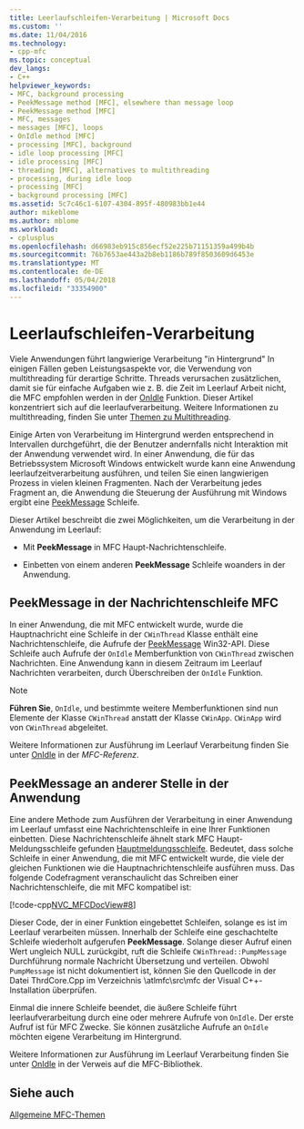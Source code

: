 ```yaml
---
title: Leerlaufschleifen-Verarbeitung | Microsoft Docs
ms.custom: ''
ms.date: 11/04/2016
ms.technology:
- cpp-mfc
ms.topic: conceptual
dev_langs:
- C++
helpviewer_keywords:
- MFC, background processing
- PeekMessage method [MFC], elsewhere than message loop
- PeekMessage method [MFC]
- MFC, messages
- messages [MFC], loops
- OnIdle method [MFC]
- processing [MFC], background
- idle loop processing [MFC]
- idle processing [MFC]
- threading [MFC], alternatives to multithreading
- processing, during idle loop
- processing [MFC]
- background processing [MFC]
ms.assetid: 5c7c46c1-6107-4304-895f-480983bb1e44
author: mikeblome
ms.author: mblome
ms.workload:
- cplusplus
ms.openlocfilehash: d66983eb915c856ecf52e225b71151359a499b4b
ms.sourcegitcommit: 76b7653ae443a2b8eb1186b789f8503609d6453e
ms.translationtype: MT
ms.contentlocale: de-DE
ms.lasthandoff: 05/04/2018
ms.locfileid: "33354900"
---
```

# <a name="idle-loop-processing"></a>Leerlaufschleifen-Verarbeitung
Viele Anwendungen führt langwierige Verarbeitung "in Hintergrund" In einigen Fällen geben Leistungsaspekte vor, die Verwendung von multithreading für derartige Schritte. Threads verursachen zusätzlichen, damit sie für einfache Aufgaben wie z. B. die Zeit im Leerlauf Arbeit nicht, die MFC empfohlen werden in der [OnIdle](../mfc/reference/cwinthread-class.md#onidle) Funktion. Dieser Artikel konzentriert sich auf die leerlaufverarbeitung. Weitere Informationen zu multithreading, finden Sie unter [Themen zu Multithreading](../parallel/multithreading-support-for-older-code-visual-cpp.md).  
  
 Einige Arten von Verarbeitung im Hintergrund werden entsprechend in Intervallen durchgeführt, die der Benutzer andernfalls nicht Interaktion mit der Anwendung verwendet wird. In einer Anwendung, die für das Betriebssystem Microsoft Windows entwickelt wurde kann eine Anwendung leerlaufzeitverarbeitung ausführen, und teilen Sie einen langwierigen Prozess in vielen kleinen Fragmenten. Nach der Verarbeitung jedes Fragment an, die Anwendung die Steuerung der Ausführung mit Windows ergibt eine [PeekMessage](http://msdn.microsoft.com/library/windows/desktop/ms644943) Schleife.  
  
 Dieser Artikel beschreibt die zwei Möglichkeiten, um die Verarbeitung in der Anwendung im Leerlauf:  
  
-   Mit **PeekMessage** in MFC Haupt-Nachrichtenschleife.  
  
-   Einbetten von einem anderen **PeekMessage** Schleife woanders in der Anwendung.  
  
##  <a name="_core_peekmessage_in_the_mfc_message_loop"></a> PeekMessage in der Nachrichtenschleife MFC  
 In einer Anwendung, die mit MFC entwickelt wurde, wurde die Hauptnachricht eine Schleife in der `CWinThread` Klasse enthält eine Nachrichtenschleife, die Aufrufe der [PeekMessage](http://msdn.microsoft.com/library/windows/desktop/ms644943) Win32-API. Diese Schleife auch Aufrufe der `OnIdle` Memberfunktion von `CWinThread` zwischen Nachrichten. Eine Anwendung kann in diesem Zeitraum im Leerlauf Nachrichten verarbeiten, durch Überschreiben der `OnIdle` Funktion.  
  
> [!NOTE]
>  **Führen Sie**, `OnIdle`, und bestimmte weitere Memberfunktionen sind nun Elemente der Klasse `CWinThread` anstatt der Klasse `CWinApp`. `CWinApp` wird von `CWinThread` abgeleitet.  
  
 Weitere Informationen zur Ausführung im Leerlauf Verarbeitung finden Sie unter [OnIdle](../mfc/reference/cwinthread-class.md#onidle) in der *MFC-Referenz*.  
  
##  <a name="_core_peekmessage_elsewhere_in_your_application"></a> PeekMessage an anderer Stelle in der Anwendung  
 Eine andere Methode zum Ausführen der Verarbeitung in einer Anwendung im Leerlauf umfasst eine Nachrichtenschleife in eine Ihrer Funktionen einbetten. Diese Nachrichtenschleife ähnelt stark MFC Haupt-Meldungsschleife gefunden [Hauptmeldungsschleife](../mfc/reference/cwinthread-class.md#run). Bedeutet, dass solche Schleife in einer Anwendung, die mit MFC entwickelt wurde, die viele der gleichen Funktionen wie die Hauptnachrichtenschleife ausführen muss. Das folgende Codefragment veranschaulicht das Schreiben einer Nachrichtenschleife, die mit MFC kompatibel ist:  
  
 [!code-cpp[NVC_MFCDocView#8](../mfc/codesnippet/cpp/idle-loop-processing_1.cpp)]  
  
 Dieser Code, der in einer Funktion eingebettet Schleifen, solange es ist im Leerlauf verarbeiten müssen. Innerhalb der Schleife eine geschachtelte Schleife wiederholt aufgerufen **PeekMessage**. Solange dieser Aufruf einen Wert ungleich NULL zurückgibt, ruft die Schleife `CWinThread::PumpMessage` Durchführung normale Nachricht Übersetzung und verteilen. Obwohl `PumpMessage` ist nicht dokumentiert ist, können Sie den Quellcode in der Datei ThrdCore.Cpp im Verzeichnis \atlmfc\src\mfc der Visual C++-Installation überprüfen.  
  
 Einmal die innere Schleife beendet, die äußere Schleife führt leerlaufverarbeitung durch eine oder mehrere Aufrufe von `OnIdle`. Der erste Aufruf ist für MFC Zwecke. Sie können zusätzliche Aufrufe an `OnIdle` möchten eigene Verarbeitung im Hintergrund.  
  
 Weitere Informationen zur Ausführung im Leerlauf Verarbeitung finden Sie unter [OnIdle](../mfc/reference/cwinthread-class.md#onidle) in der Verweis auf die MFC-Bibliothek.  
  
## <a name="see-also"></a>Siehe auch  
 [Allgemeine MFC-Themen](../mfc/general-mfc-topics.md)

